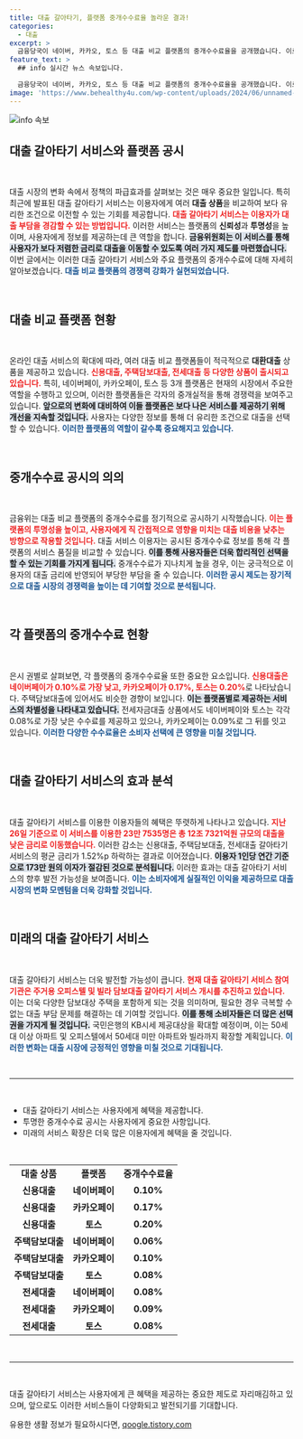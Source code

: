 ```yaml
---
title: 대출 갈아타기, 플랫폼 중개수수료율 놀라운 결과!
categories:
  - 대출
excerpt: >
  금융당국이 네이버, 카카오, 토스 등 대출 비교 플랫폼의 중개수수료율을 공개했습니다. 이로 인해 대환대출을 통해 더 낮은 금리가 가능해지고, 대출 이자 부담을 줄일 수 있는 기회가 열렸습니다! 클릭해서 더 알아보세요!
feature_text: >
  ## info 실시간 뉴스 속보입니다.

  금융당국이 네이버, 카카오, 토스 등 대출 비교 플랫폼의 중개수수료율을 공개했습니다. 이로 인해 대환대출을 통해 더 낮은 금리가 가능해지고, 대출 이자 부담을 줄일 수 있는 기회가 열렸습니다! 클릭해서 더 알아보세요!
image: 'https://www.behealthy4u.com/wp-content/uploads/2024/06/unnamed-file.png'
---
```


<p><img src="https://www.behealthy4u.com/wp-content/uploads/2024/06/unnamed-file.png" alt="info 속보" /></p>

<h2 data-ke-size="size26">대출 갈아타기 서비스와 플랫폼 공시</h2>

<p data-ke-size="size16">&nbsp;</p>

<p>대출 시장의 변화 속에서 정책의 파급효과를 살펴보는 것은 매우 중요한 일입니다. 특히 최근에 발표된 대출 갈아타기 서비스는 이용자에게 여러 <b>대출 상품</b>을 비교하여 보다 유리한 조건으로 이전할 수 있는 기회를 제공합니다. <b><span style="color: #ee2323;">대출 갈아타기 서비스는 이용자가 대출 부담을 경감할 수 있는 방법입니다.</span></b> 이러한 서비스는 플랫폼의 <b>신뢰성</b>과 <b>투명성</b>을 높이며, 사용자에게 정보를 제공하는데 큰 역할을 합니다. <b><span style="background-color: #21538527;">금융위원회는 이 서비스를 통해 사용자가 보다 저렴한 금리로 대출을 이동할 수 있도록 여러 가지 제도를 마련했습니다.</span></b> 이번 글에서는 이러한 대출 갈아타기 서비스와 주요 플랫폼의 중개수수료에 대해 자세히 알아보겠습니다. <b><span style="color: #1a5490;">대출 비교 플랫폼의 경쟁력 강화가 실현되었습니다.</span></b></p>

<p data-ke-size="size16">&nbsp;</p>

<h2 data-ke-size="size26">대출 비교 플랫폼 현황</h2>

<p data-ke-size="size16">&nbsp;</p>

<p>온라인 대출 서비스의 확대에 따라, 여러 대출 비교 플랫폼들이 적극적으로 <b>대환대출</b> 상품을 제공하고 있습니다. <b><span style="color: #ee2323;">신용대출, 주택담보대출, 전세대출 등 다양한 상품이 출시되고 있습니다.</span></b> 특히, 네이버페이, 카카오페이, 토스 등 3개 플랫폼은 현재의 시장에서 주요한 역할을 수행하고 있으며, 이러한 플랫폼들은 각자의 중개실적을 통해 경쟁력을 보여주고 있습니다. <b><span style="background-color: #21538527;">앞으로의 변화에 대비하여 이들 플랫폼은 보다 나은 서비스를 제공하기 위해 개선을 지속할 것입니다.</span></b> 사용자는 다양한 정보를 통해 더 유리한 조건으로 대출을 선택할 수 있습니다. <b><span style="color: #1a5490;">이러한 플랫폼의 역할이 갈수록 중요해지고 있습니다.</span></b></p>

<p data-ke-size="size16">&nbsp;</p>

<h2 data-ke-size="size26">중개수수료 공시의 의의</h2>

<p data-ke-size="size16">&nbsp;</p>

<p>금융위는 대출 비교 플랫폼의 중개수수료를 정기적으로 공시하기 시작했습니다. <b><span style="color: #ee2323;">이는 플랫폼의 투명성을 높이고, 사용자에게 직 간접적으로 영향을 미치는 대출 비용을 낮추는 방향으로 작용할 것입니다.</span></b> 대출 서비스 이용자는 공시된 중개수수료 정보를 통해 각 플랫폼의 서비스 품질을 비교할 수 있습니다. <b><span style="background-color: #21538527;">이를 통해 사용자들은 더욱 합리적인 선택을 할 수 있는 기회를 가지게 됩니다.</span></b> 중개수수료가 지나치게 높을 경우, 이는 궁극적으로 이용자의 대출 금리에 반영되어 부당한 부담을 줄 수 있습니다. <b><span style="color: #1a5490;">이러한 공시 제도는 장기적으로 대출 시장의 경쟁력을 높이는 데 기여할 것으로 분석됩니다.</span></b></p>

<p data-ke-size="size16">&nbsp;</p>

<h2 data-ke-size="size26">각 플랫폼의 중개수수료 현황</h2>

<p data-ke-size="size16">&nbsp;</p>

<p>은시 권별로 살펴보면, 각 플랫폼의 중개수수료율 또한 중요한 요소입니다. <b><span style="color: #ee2323;">신용대출은 네이버페이가 0.10%로 가장 낮고, 카카오페이가 0.17%, 토스는 0.20%</span></b>로 나타났습니다. 주택담보대출에 있어서도 비슷한 경향이 보입니다. <b><span style="background-color: #21538527;">이는 플랫폼별로 제공하는 서비스의 차별성을 나타내고 있습니다.</span></b> 전세자금대출 상품에서도 네이버페이와 토스는 각각 0.08%로 가장 낮은 수수료를 제공하고 있으나, 카카오페이는 0.09%로 그 뒤를 잇고 있습니다. <b><span style="color: #1a5490;">이러한 다양한 수수료율은 소비자 선택에 큰 영향을 미칠 것입니다.</span></b></p>

<p data-ke-size="size16">&nbsp;</p>

<h2 data-ke-size="size26">대출 갈아타기 서비스의 효과 분석</h2>

<p data-ke-size="size16">&nbsp;</p>

<p>대출 갈아타기 서비스를 이용한 이용자들의 혜택은 뚜렷하게 나타나고 있습니다. <b><span style="color: #ee2323;">지난 26일 기준으로 이 서비스를 이용한 23만 7535명은 총 12조 7321억원 규모의 대출을 낮은 금리로 이동했습니다.</span></b> 이러한 감소는 신용대출, 주택담보대출, 전세대출 갈아타기 서비스의 평균 금리가 1.52%p 하락하는 결과로 이어졌습니다. <b><span style="background-color: #21538527;">이용자 1인당 연간 기준으로 173만 원의 이자가 절감된 것으로 분석됩니다.</span></b> 이러한 효과는 대출 갈아타기 서비스의 향후 발전 가능성을 보여줍니다. <b><span style="color: #1a5490;">이는 소비자에게 실질적인 이익을 제공하므로 대출 시장의 변화 모멘텀을 더욱 강화할 것입니다.</span></b></p>

<p data-ke-size="size16">&nbsp;</p>

<h2 data-ke-size="size26">미래의 대출 갈아타기 서비스</h2>

<p data-ke-size="size16">&nbsp;</p>

<p>대출 갈아타기 서비스는 더욱 발전할 가능성이 큽니다. <b><span style="color: #ee2323;">현재 대출 갈아타기 서비스 참여기관은 주거용 오피스텔 및 빌라 담보대출 갈아타기 서비스 개시를 추진하고 있습니다.</span></b> 이는 더욱 다양한 담보대상 주택을 포함하게 되는 것을 의미하며, 필요한 경우 극복할 수 없는 대출 부담 문제를 해결하는 데 기여할 것입니다. <b><span style="background-color: #21538527;">이를 통해 소비자들은 더 많은 선택권을 가지게 될 것입니다.</span></b> 국민은행의 KB시세 제공대상을 확대할 예정이며, 이는 50세대 이상 아파트 및 오피스텔에서 50세대 미만 아파트와 빌라까지 확장할 계획입니다. <b><span style="color: #1a5490;">이러한 변화는 대출 시장에 긍정적인 영향을 미칠 것으로 기대됩니다.</span></b></p>

<p data-ke-size="size16">&nbsp;</p>

<hr />

<p data-ke-size="size16">&nbsp;</p>

<ul>
<li>대출 갈아타기 서비스는 사용자에게 혜택을 제공합니다.</li>
<li>투명한 중개수수료 공시는 사용자에게 중요한 사항입니다.</li>
<li>미래의 서비스 확장은 더욱 많은 이용자에게 혜택을 줄 것입니다.</li>
</ul>

<p data-ke-size="size16">&nbsp;</p>

<table style="width: 100%; border-collapse: collapse;">
<tr>
<td style="text-align: center; height: 17px;"><b>대출 상품</b></td>
<td style="text-align: center; height: 17px;"><b>플랫폼</b></td>
<td style="text-align: center; height: 17px;"><b>중개수수료율</b></td>
</tr>
<tr>
<td style="text-align: center; height: 17px;"><b>신용대출</b></td>
<td style="text-align: center; height: 17px;"><b>네이버페이</b></td>
<td style="text-align: center; height: 17px;"><b>0.10%</b></td>
</tr>
<tr>
<td style="text-align: center; height: 17px;"><b>신용대출</b></td>
<td style="text-align: center; height: 17px;"><b>카카오페이</b></td>
<td style="text-align: center; height: 17px;"><b>0.17%</b></td>
</tr>
<tr>
<td style="text-align: center; height: 17px;"><b>신용대출</b></td>
<td style="text-align: center; height: 17px;"><b>토스</b></td>
<td style="text-align: center; height: 17px;"><b>0.20%</b></td>
</tr>
<tr>
<td style="text-align: center; height: 17px;"><b>주택담보대출</b></td>
<td style="text-align: center; height: 17px;"><b>네이버페이</b></td>
<td style="text-align: center; height: 17px;"><b>0.06%</b></td>
</tr>
<tr>
<td style="text-align: center; height: 17px;"><b>주택담보대출</b></td>
<td style="text-align: center; height: 17px;"><b>카카오페이</b></td>
<td style="text-align: center; height: 17px;"><b>0.10%</b></td>
</tr>
<tr>
<td style="text-align: center; height: 17px;"><b>주택담보대출</b></td>
<td style="text-align: center; height: 17px;"><b>토스</b></td>
<td style="text-align: center; height: 17px;"><b>0.08%</b></td>
</tr>
<tr>
<td style="text-align: center; height: 17px;"><b>전세대출</b></td>
<td style="text-align: center; height: 17px;"><b>네이버페이</b></td>
<td style="text-align: center; height: 17px;"><b>0.08%</b></td>
</tr>
<tr>
<td style="text-align: center; height: 17px;"><b>전세대출</b></td>
<td style="text-align: center; height: 17px;"><b>카카오페이</b></td>
<td style="text-align: center; height: 17px;"><b>0.09%</b></td>
</tr>
<tr>
<td style="text-align: center; height: 17px;"><b>전세대출</b></td>
<td style="text-align: center; height: 17px;"><b>토스</b></td>
<td style="text-align: center; height: 17px;"><b>0.08%</b></td>
</tr>
</table>

<p data-ke-size="size16">&nbsp;</p>

<hr />

<p data-ke-size="size16">&nbsp;</p>

<p>대출 갈아타기 서비스는 사용자에게 큰 혜택을 제공하는 중요한 제도로 자리매김하고 있으며, 앞으로도 이러한 서비스들이 다양화되고 발전되기를 기대합니다.</p>
유용한 생활 정보가 필요하시다면, <a href="https://qoogle.tistory.com" rel="dofollow">qoogle.tistory.com</a>


